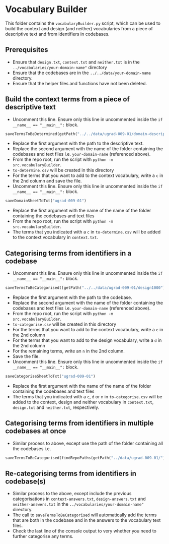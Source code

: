 # Vocabulary Builder

This folder contains the `vocabularyBuilder.py` script, which can be used to build the context and design (and neither) vocabularies from a piece of descriptive text and from identifiers in codebases.

## Prerequisites

- Ensure that `design.txt`, `context.txt` and `neither.txt` is in the `../vocabularies/your-domain-name"` directory
- Ensure that the codebases are in the `../../data/your-domain-name` directory.
- Ensure that the helper files and functions have not been deleted.

## Build the context terms from a piece of descriptive text

- Uncomment this line. Ensure only this line in uncommented inside the `if __name__ == "__main__":` block.

```python
saveTermsToBeDetermined(getPath("../../data/ugrad-009-01/domain-description.txt"), "ugrad-009-01")
```

- Replace the first argument with the path to the descriptive text.
- Replace the second argument with the name of the folder containing the codebases and text files i.e. `your-domain-name` (referenced above).
- From the repo root, run the script with `python -m src.vocabularyBuilder`.
- `to-determine.csv` will be created in this directory
- For the terms that you want to add to the context vocabulary, write a `c` in the 2nd column and save the file.
- Uncomment this line. Ensure only this line in uncommented inside the `if __name__ == "__main__":` block.

```python
saveDomainSheetToTxt("ugrad-009-01")
```

- Replace the first argument with the name of the name of the folder containing the codebases and text files
- From the repo root, run the script with `python -m src.vocabularyBuilder`.
- The terms that you indicated with a `c` in `to-determine.csv` will be added to the context vocabulary in `context.txt`.

## Categorising terms from identifiers in a codebase

- Uncomment this line. Ensure only this line in uncommented inside the `if __name__ == "__main__":` block.

```python
saveTermsToBeCategorised([getPath("../../data/ugrad-009-01/design1000")], "ugrad-009-01")
```

- Replace the first argument with the path to the codebase.
- Replace the second argument with the name of the folder containing the codebases and text files i.e. `your-domain-name` (referenced above).
- From the repo root, run the script with `python -m src.vocabularyBuilder`.
- `to-categorise.csv` will be created in this directory
- For the terms that you want to add to the context vocabulary, write a `c` in the 2nd column
- For the terms that you want to add to the design vocabulary, write a `d` in the 2nd column
- For the remaining terms, write an `n` in the 2nd column.
- Save the file.
- Uncomment this line. Ensure only this line in uncommented inside the `if __name__ == "__main__":` block.

```python
saveCategoriseSheetToTxt("ugrad-009-01")
```

- Replace the first argument with the name of the name of the folder containing the codebases and text files
- The terms that you indicated with a `c`, `d` or `n` in `to-categorise.csv` will be added to the context, design and neither vocabulary in `context.txt`, `design.txt` and `neither.txt`, respectively.

## Categorising terms from identifiers in multiple codebases at once

- Similar process to above, except use the path of the folder containing all the codebases i.e.

```python
saveTermsToBeCategorised(findRepoPaths(getPath("../data/ugrad-009-01/")), "ugrad-009-01")
```

## Re-categorising terms from identifiers in codebase(s)

- Similar process to the above, except include the previous categorisations in `context-answers.txt`, `design-answers.txt` and `neither-answers.txt` in the `../vocabularies/your-domain-name"` directory.
- The call to `saveTermsToBeCategorised` will automatically add the terms that are both in the codebase and in the answers to the vocabulary text files.
- Check the last line of the console output to very whether you need to further categorise any terms.
